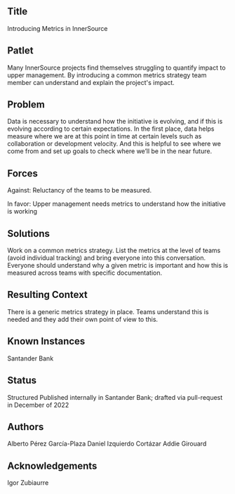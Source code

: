 ## Title

Introducing Metrics in InnerSource

## Patlet

Many InnerSource projects find themselves struggling to quantify impact to upper management. By introducing a common metrics strategy team member can understand and explain the project's impact.

## Problem

Data is necessary to understand how the initiative is evolving, and if this is evolving according to certain expectations. In the first place, data helps measure where we are at this point in time at certain levels such as collaboration or development velocity. And this is helpful to see where we come from and set up goals to check where we’ll be in the near future.

## Forces

Against: Reluctancy of the teams to be measured.

In favor: Upper management needs metrics to understand how the initiative is working

## Solutions

Work on a common metrics strategy. List the metrics at the level of teams (avoid individual tracking) and bring everyone into this conversation. Everyone should understand why a given metric is important and how this is measured across teams with specific documentation.

## Resulting Context

There is a generic metrics strategy in place. Teams understand this is needed and they add their own point of view to this.

## Known Instances 

Santander Bank

## Status 

Structured
Published internally in Santander Bank; drafted via pull-request in December of 2022

## Authors

Alberto Pérez García-Plaza
Daniel Izquierdo Cortázar
Addie Girouard

## Acknowledgements 

Igor Zubiaurre

